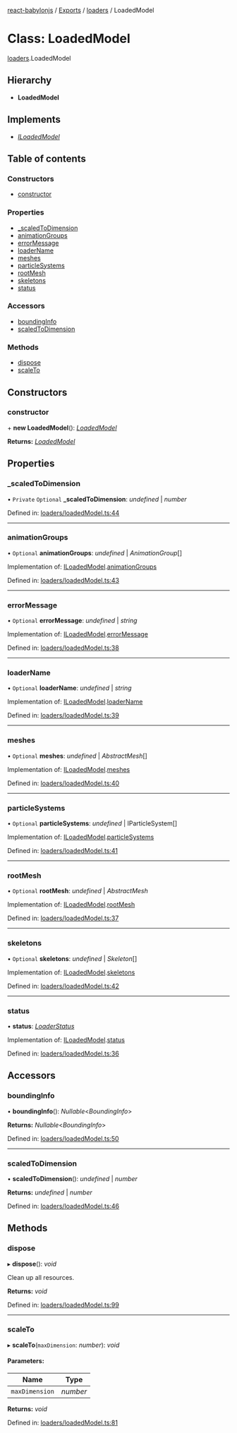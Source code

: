 [react-babylonjs](../README.md) / [Exports](../modules.md) / [loaders](../modules/loaders.md) / LoadedModel

# Class: LoadedModel

[loaders](../modules/loaders.md).LoadedModel

## Hierarchy

* **LoadedModel**

## Implements

* [*ILoadedModel*](../interfaces/loaders/loadedmodel.iloadedmodel.md)

## Table of contents

### Constructors

- [constructor](loaders.loadedmodel.md#constructor)

### Properties

- [\_scaledToDimension](loaders.loadedmodel.md#_scaledtodimension)
- [animationGroups](loaders.loadedmodel.md#animationgroups)
- [errorMessage](loaders.loadedmodel.md#errormessage)
- [loaderName](loaders.loadedmodel.md#loadername)
- [meshes](loaders.loadedmodel.md#meshes)
- [particleSystems](loaders.loadedmodel.md#particlesystems)
- [rootMesh](loaders.loadedmodel.md#rootmesh)
- [skeletons](loaders.loadedmodel.md#skeletons)
- [status](loaders.loadedmodel.md#status)

### Accessors

- [boundingInfo](loaders.loadedmodel.md#boundinginfo)
- [scaledToDimension](loaders.loadedmodel.md#scaledtodimension)

### Methods

- [dispose](loaders.loadedmodel.md#dispose)
- [scaleTo](loaders.loadedmodel.md#scaleto)

## Constructors

### constructor

\+ **new LoadedModel**(): [*LoadedModel*](loaders/loadedmodel.loadedmodel.md)

**Returns:** [*LoadedModel*](loaders/loadedmodel.loadedmodel.md)

## Properties

### \_scaledToDimension

• `Private` `Optional` **\_scaledToDimension**: *undefined* \| *number*

Defined in: [loaders/loadedModel.ts:44](https://github.com/brianzinn/react-babylonjs/blob/eba7b00/src/hooks/loaders/loadedModel.ts#L44)

___

### animationGroups

• `Optional` **animationGroups**: *undefined* \| *AnimationGroup*[]

Implementation of: [ILoadedModel](../interfaces/loaders/loadedmodel.iloadedmodel.md).[animationGroups](../interfaces/loaders/loadedmodel.iloadedmodel.md#animationgroups)

Defined in: [loaders/loadedModel.ts:43](https://github.com/brianzinn/react-babylonjs/blob/eba7b00/src/hooks/loaders/loadedModel.ts#L43)

___

### errorMessage

• `Optional` **errorMessage**: *undefined* \| *string*

Implementation of: [ILoadedModel](../interfaces/loaders/loadedmodel.iloadedmodel.md).[errorMessage](../interfaces/loaders/loadedmodel.iloadedmodel.md#errormessage)

Defined in: [loaders/loadedModel.ts:38](https://github.com/brianzinn/react-babylonjs/blob/eba7b00/src/hooks/loaders/loadedModel.ts#L38)

___

### loaderName

• `Optional` **loaderName**: *undefined* \| *string*

Implementation of: [ILoadedModel](../interfaces/loaders/loadedmodel.iloadedmodel.md).[loaderName](../interfaces/loaders/loadedmodel.iloadedmodel.md#loadername)

Defined in: [loaders/loadedModel.ts:39](https://github.com/brianzinn/react-babylonjs/blob/eba7b00/src/hooks/loaders/loadedModel.ts#L39)

___

### meshes

• `Optional` **meshes**: *undefined* \| *AbstractMesh*[]

Implementation of: [ILoadedModel](../interfaces/loaders/loadedmodel.iloadedmodel.md).[meshes](../interfaces/loaders/loadedmodel.iloadedmodel.md#meshes)

Defined in: [loaders/loadedModel.ts:40](https://github.com/brianzinn/react-babylonjs/blob/eba7b00/src/hooks/loaders/loadedModel.ts#L40)

___

### particleSystems

• `Optional` **particleSystems**: *undefined* \| IParticleSystem[]

Implementation of: [ILoadedModel](../interfaces/loaders/loadedmodel.iloadedmodel.md).[particleSystems](../interfaces/loaders/loadedmodel.iloadedmodel.md#particlesystems)

Defined in: [loaders/loadedModel.ts:41](https://github.com/brianzinn/react-babylonjs/blob/eba7b00/src/hooks/loaders/loadedModel.ts#L41)

___

### rootMesh

• `Optional` **rootMesh**: *undefined* \| *AbstractMesh*

Implementation of: [ILoadedModel](../interfaces/loaders/loadedmodel.iloadedmodel.md).[rootMesh](../interfaces/loaders/loadedmodel.iloadedmodel.md#rootmesh)

Defined in: [loaders/loadedModel.ts:37](https://github.com/brianzinn/react-babylonjs/blob/eba7b00/src/hooks/loaders/loadedModel.ts#L37)

___

### skeletons

• `Optional` **skeletons**: *undefined* \| *Skeleton*[]

Implementation of: [ILoadedModel](../interfaces/loaders/loadedmodel.iloadedmodel.md).[skeletons](../interfaces/loaders/loadedmodel.iloadedmodel.md#skeletons)

Defined in: [loaders/loadedModel.ts:42](https://github.com/brianzinn/react-babylonjs/blob/eba7b00/src/hooks/loaders/loadedModel.ts#L42)

___

### status

• **status**: [*LoaderStatus*](../enums/loaders/loadedmodel.loaderstatus.md)

Implementation of: [ILoadedModel](../interfaces/loaders/loadedmodel.iloadedmodel.md).[status](../interfaces/loaders/loadedmodel.iloadedmodel.md#status)

Defined in: [loaders/loadedModel.ts:36](https://github.com/brianzinn/react-babylonjs/blob/eba7b00/src/hooks/loaders/loadedModel.ts#L36)

## Accessors

### boundingInfo

• **boundingInfo**(): *Nullable*<*BoundingInfo*\>

**Returns:** *Nullable*<*BoundingInfo*\>

Defined in: [loaders/loadedModel.ts:50](https://github.com/brianzinn/react-babylonjs/blob/eba7b00/src/hooks/loaders/loadedModel.ts#L50)

___

### scaledToDimension

• **scaledToDimension**(): *undefined* \| *number*

**Returns:** *undefined* \| *number*

Defined in: [loaders/loadedModel.ts:46](https://github.com/brianzinn/react-babylonjs/blob/eba7b00/src/hooks/loaders/loadedModel.ts#L46)

## Methods

### dispose

▸ **dispose**(): *void*

Clean up all resources.

**Returns:** *void*

Defined in: [loaders/loadedModel.ts:99](https://github.com/brianzinn/react-babylonjs/blob/eba7b00/src/hooks/loaders/loadedModel.ts#L99)

___

### scaleTo

▸ **scaleTo**(`maxDimension`: *number*): *void*

#### Parameters:

Name | Type |
------ | ------ |
`maxDimension` | *number* |

**Returns:** *void*

Defined in: [loaders/loadedModel.ts:81](https://github.com/brianzinn/react-babylonjs/blob/eba7b00/src/hooks/loaders/loadedModel.ts#L81)
